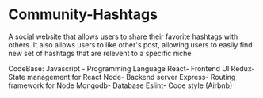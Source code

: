 # Community-Hashtags

A social website that allows users to share their favorite hashtags with others. It also allows users to like other's post, allowing users to easily find new set of hashtags
that are relevent to a specific niche.

CodeBase:
Javascript - Programming Language
React- Frontend UI
Redux- State management for React
Node- Backend server
Express- Routing framework for Node
Mongodb- Database
Eslint- Code style (Airbnb)

